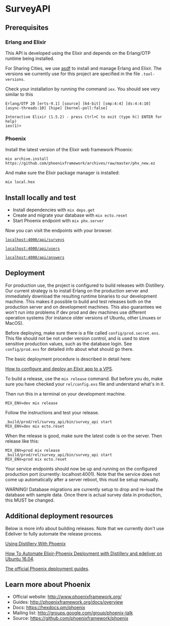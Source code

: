 # SurveyAPI

## Prerequisites

### Erlang and Elixir

This API is developed using the Elixir and depends on the Erlang/OTP runtime being installed. 

For Sharing Cities, we use [asdf](https://github.com/asdf-vm/asdf) to install and manage Erlang and Elixir. The versions we currently use for this project are specified in the file `.tool-versions`.

Check your installation by running the command `iex`. You should see very similar to this
```shell
Erlang/OTP 20 [erts-9.1] [source] [64-bit] [smp:4:4] [ds:4:4:10] [async-threads:10] [hipe] [kernel-poll:false]

Interactive Elixir (1.5.2) - press Ctrl+C to exit (type h() ENTER for help)
iex(1)>
```

### Phoenix

Install the latest version of the Elixir web framework Phoenix: 

```shell
mix archive.install https://github.com/phoenixframework/archives/raw/master/phx_new.ez
```
And make sure the Elixir package manager is installed:

```shell
mix local.hex
```

## Install locally and test

  * Install dependencies with `mix deps.get`
  * Create and migrate your database with `mix ecto.reset`
  * Start Phoenix endpoint with `mix phx.server`

Now you can visit the endpoints with your browser.

[`localhost:4000/api/surveys`](http://localhost:4000/api/surveys)

[`localhost:4000/api/users`](http://localhost:4000/api/users)

[`localhost:4000/api/answers`](http://localhost:4000/api/answers)

## Deployment

For production use, the project is configured to build releases with Distillery. Our current strategy is to install Erlang on the production server and immediately download the resulting runtime binaries to our development machine. This makes it possible to build and test releases both on the production server and on development machines. This also guarantees we won't run into problems if dev prod and dev machines use different operation systems (for instance older versions of Ubuntu, other Linuxes or MacOS). 

Before deploying, make sure there is a file called `config/prod.secret.exs`. This file should not be not under version control, and is used to store sensitive production values, such as the database login. See `config/prod.exs` for detailed info about what should go there. 

The basic deployment procedure is described in detail here: 

[How to configure and deploy an Elixir app to a VPS](https://www.amberbit.com/blog/2017/7/17/deploy-elixir-app-to-a-vps/).


To build a release, use the `mix release` command. But before you do, make sure you have checked your `rel/config.exs` file and understand what's in it. 

Then run this in a terminal on your development machine.

```shell
MIX_ENV=dev mix release
```
Follow the instructions and test your release. 

```shell
_build/prod/rel/survey_api/bin/survey_api start
MIX_ENV=dev mix ecto.reset
```

When the release is good, make sure the latest code is on the server. Then release like this:

```shell
MIX_ENV=prod mix release
_build/prod/rel/survey_api/bin/survey_api start
MIX_ENV=prod mix ecto.reset
```
Your service endpoints should now be up and running on the configured production port (currently: localhost:4001). Note that the service does not come up automatically after a server reboot, this must be setup manually.

WARNING! Database migrations are currently setup to drop and re-load the database with sample data. Once there is actual survey data in production, this MUST be changed.

## Additional deployment resources 

Below is more info about building releases. Note that we currently don't use Edeliver to fully automate the release process.

[Using Distillery With Phoenix](https://hexdocs.pm/distillery/use-with-phoenix.html)

[How To Automate Elixir-Phoenix Deployment with Distillery and edeliver on Ubuntu 16.04](https://www.digitalocean.com/community/tutorials/how-to-automate-elixir-phoenix-deployment-with-distillery-and-edeliver-on-ubuntu-16-04).

[The official Phoenix deployment guides](http://www.phoenixframework.org/docs/deployment).

## Learn more about Phoenix

  * Official website: http://www.phoenixframework.org/
  * Guides: http://phoenixframework.org/docs/overview
  * Docs: https://hexdocs.pm/phoenix
  * Mailing list: http://groups.google.com/group/phoenix-talk
  * Source: https://github.com/phoenixframework/phoenix
